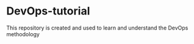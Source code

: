 # DevOps-tutorial
This repository is created and used to learn and understand the DevOps methodology
